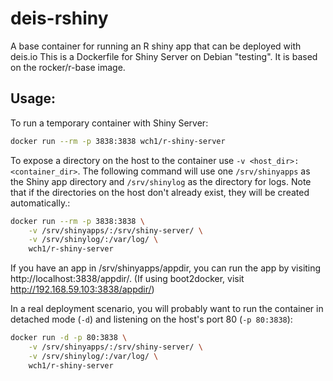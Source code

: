 deis-rshiny
===========

A base container for running an R shiny app that can be deployed with deis.io
This is a Dockerfile for Shiny Server on Debian "testing". It is based on the rocker/r-base image.


## Usage:

To run a temporary container with Shiny Server:

```sh
docker run --rm -p 3838:3838 wch1/r-shiny-server
```


To expose a directory on the host to the container use `-v <host_dir>:<container_dir>`. The following command will use one `/srv/shinyapps` as the Shiny app directory and `/srv/shinylog` as the directory for logs. Note that if the directories on the host don't already exist, they will be created automatically.:

```sh
docker run --rm -p 3838:3838 \
    -v /srv/shinyapps/:/srv/shiny-server/ \
    -v /srv/shinylog/:/var/log/ \
    wch1/r-shiny-server
```

If you have an app in /srv/shinyapps/appdir, you can run the app by visiting http://localhost:3838/appdir/. (If using boot2docker, visit http://192.168.59.103:3838/appdir/)


In a real deployment scenario, you will probably want to run the container in detached mode (`-d`) and listening on the host's port 80 (`-p 80:3838`):

```sh
docker run -d -p 80:3838 \
    -v /srv/shinyapps/:/srv/shiny-server/ \
    -v /srv/shinylog/:/var/log/ \
    wch1/r-shiny-server
```
